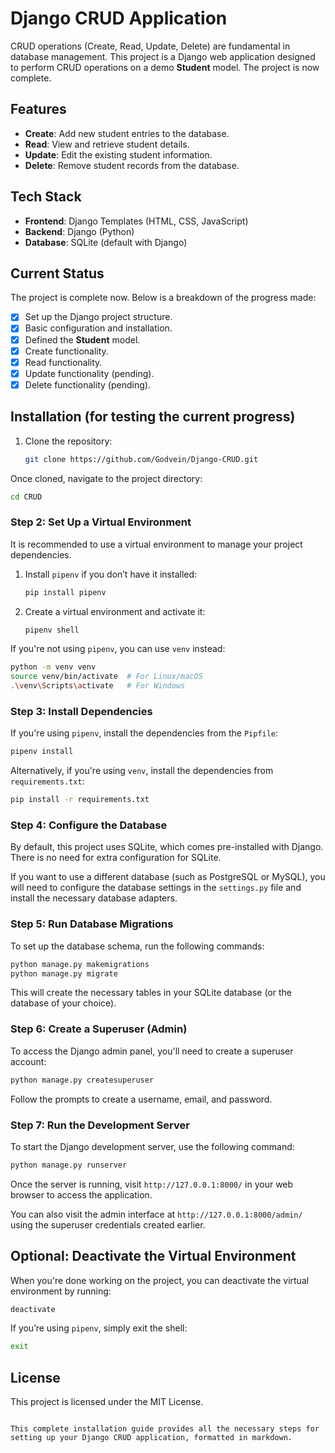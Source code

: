 # Django CRUD Application

CRUD operations (Create, Read, Update, Delete) are fundamental in database management. This project is a Django web application designed to perform CRUD operations on a demo **Student** model. The project is now complete.

## Features 

- **Create**: Add new student entries to the database.
- **Read**: View and retrieve student details.
- **Update**: Edit the existing student information.
- **Delete**: Remove student records from the database.

## Tech Stack

- **Frontend**: Django Templates (HTML, CSS, JavaScript)
- **Backend**: Django (Python)
- **Database**: SQLite (default with Django)

## Current Status

The project is complete now. Below is a breakdown of the progress made:
- [x] Set up the Django project structure.
- [x] Basic configuration and installation.
- [x] Defined the **Student** model.
- [x] Create functionality.
- [x] Read functionality.
- [x] Update functionality (pending).
- [x] Delete functionality (pending).

## Installation (for testing the current progress)

1. Clone the repository:
   ```bash
   git clone https://github.com/Godvein/Django-CRUD.git
   
Once cloned, navigate to the project directory:

```bash
cd CRUD
```

### Step 2: Set Up a Virtual Environment

It is recommended to use a virtual environment to manage your project dependencies.

1. Install `pipenv` if you don’t have it installed:

    ```bash
    pip install pipenv
    ```

2. Create a virtual environment and activate it:

    ```bash
    pipenv shell
    ```

If you're not using `pipenv`, you can use `venv` instead:

```bash
python -m venv venv
source venv/bin/activate  # For Linux/macOS
.\venv\Scripts\activate   # For Windows
```

### Step 3: Install Dependencies

If you're using `pipenv`, install the dependencies from the `Pipfile`:

```bash
pipenv install
```

Alternatively, if you're using `venv`, install the dependencies from `requirements.txt`:

```bash
pip install -r requirements.txt
```

### Step 4: Configure the Database

By default, this project uses SQLite, which comes pre-installed with Django. There is no need for extra configuration for SQLite.

If you want to use a different database (such as PostgreSQL or MySQL), you will need to configure the database settings in the `settings.py` file and install the necessary database adapters.

### Step 5: Run Database Migrations

To set up the database schema, run the following commands:

```bash
python manage.py makemigrations
python manage.py migrate
```

This will create the necessary tables in your SQLite database (or the database of your choice).

### Step 6: Create a Superuser (Admin)

To access the Django admin panel, you'll need to create a superuser account:

```bash
python manage.py createsuperuser
```

Follow the prompts to create a username, email, and password.

### Step 7: Run the Development Server

To start the Django development server, use the following command:

```bash
python manage.py runserver
```

Once the server is running, visit `http://127.0.0.1:8000/` in your web browser to access the application.

You can also visit the admin interface at `http://127.0.0.1:8000/admin/` using the superuser credentials created earlier.

## Optional: Deactivate the Virtual Environment

When you're done working on the project, you can deactivate the virtual environment by running:

```bash
deactivate
```

If you’re using `pipenv`, simply exit the shell:

```bash
exit
```

## License

This project is licensed under the MIT License.
```

This complete installation guide provides all the necessary steps for setting up your Django CRUD application, formatted in markdown.
